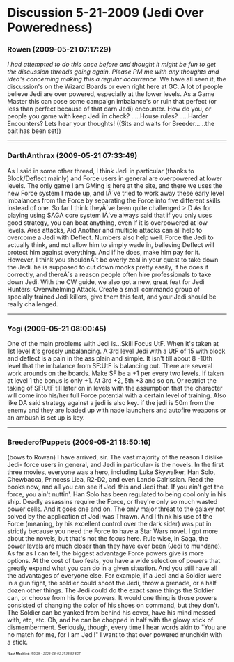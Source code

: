 # Discussion 5-21-2009 (Jedi Over Poweredness)

### **Rowen** (2009-05-21 07:17:29)

*I had attempted to do this once before and thought it might be fun to get the discussion threads going again. Please PM me with any thoughts and idea's concerning making this a regular occurrence.* 
We have all seen it, the discussion's on the Wizard Boards or even right here at GC. A lot of people believe Jedi are over powered, especially at the lower levels. As a Game Master this can pose some campaign imbalance's or ruin that perfect (or less than perfect because of that darn Jedi) encounter.
How do you, or people you game with keep Jedi in check? .....House rules? .....Harder Encounters?
Lets hear your thoughts!
((Sits and waits for Breeder......the bait has been set))

---

### **DarthAnthrax** (2009-05-21 07:33:49)

As I said in some other thread, I think Jedi in particular (thanks to Block/Deflect mainly) and Force users in general are overpowered at lower levels.
The only game I am GMing is here at the site, and there we uses the new Force system I made up, and IÂ´ve tried to work away these early level imbalances from the Force by separating the Force into five different skills instead of one. So far I think theyÂ´ve been quite challenged >:D
As for playing using SAGA core system IÂ´ve always said that if you only uses good strategy, you can beat anything, even if it is overpowered at low levels. Area attacks, Aid Another and multiple attacks can all help to overcome a Jedi with Deflect. Numbers also help well. Force the Jedi to actually think, and not allow him to simply wade in, believing Deflect will protect him against everything. And if he does, make him pay for it.
However, I think you shouldnÂ´t be overly zeal in your quest to take down the Jedi. he is supposed to cut down mooks pretty easily, if he does it correctly, and thereÂ´s a reason people often hire professionals to take down Jedi. With the CW guide, we also got a new, great feat for Jedi Hunters: Overwhelming Attack. Create a small commando group of specially trained Jedi killers, give them this feat, and your Jedi should be really challenged.

---

### **Yogi** (2009-05-21 08:00:45)

One of the main problems with Jedi is...Skill Focus UtF. When it's taken at 1st level it's grossly unbalancing. A 3rd level Jedi with a UtF of 15 with block and deflect is a pain in the ass plain and simple.
It isn't till about 8 -10th level that the imbalance from SF:UtF is balancing out. There are several work arounds on the boards. Make SF be a +1 per every two levels. If taken at level 1 the bonus is only +1. At 3rd +2, 5th +3 and so on. Or restrict the taking of SF:UtF till later on in levels with the assumption that the character will come into his/her full Force potential with a certain level of training.
Also like DA said strategy against a jedi is also key. if the jedi is 50m from the enemy and they are loaded up with nade launchers and autofire weapons or an ambush is set up is key.

---

### **BreederofPuppets** (2009-05-21 18:50:16)

(bows to Rowan) I have arrived, sir.
The vast majority of the reason I dislike Jedi- force users in general, and Jedi in particular- is the novels. In the first three movies, everyone was a hero, including Luke Skywalker, Han Solo, Chewbacca, Princess Liea, R2-D2, and even Lando Calrissian. Read the books now, and all you can see if Jedi this and Jedi that. If you ain't got the force, you ain't nuttin'. Han Solo has been regulated to being cool only in his ship. Deadly assassins require the Force, or they're only so much wasted power cells. And it goes one and on. The only major threat to the galaxy not solved by the application of Jedi was Thrawn. And I think his use of the Force (meaning, by his excellent control over the dark sider) was put in strictly because you need the Force to have a Star Wars novel.
I got more about the novels, but that's not the focus here.
Rule wise, in Saga, the power levels are much closer than they have ever been (Jedi to mundane). As far as I can tell, the biggest advantage Force powers give is more options. At the cost of two feats, you have a wide selection of powers that greatly expand what you can do in a given situation. And you still have all the advantages of everyone else. For example, if a Jedi and a Soldier were in a gun fight, the soldier could shoot the Jedi, throw a grenade, or a half dozen other things. The Jedi could do the exact same things the Soldier can, or choose from his force powers. It would one thing is those powers consisted of changing the color of his shoes on command, but they don't. The Soldier can be yanked from behind his cover, have his mind messed with, etc, etc. Oh, and he can be chopped in half with the glowy stick of dismemberment.
Seriously, though, every time I hear words akin to "You are no match for me, for I am Jedi!" I want to that over powered munchkin with a stick.



<span style="font-size: 0.5em;">***Last Modified**: 4.0.28 - *2025-06-02 21:35:53 EDT*</span>